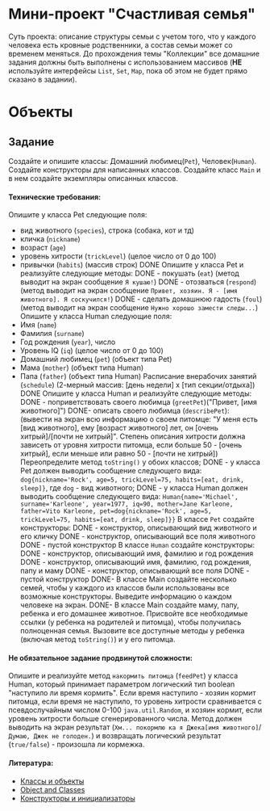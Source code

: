 # Мини-проект "Счастливая семья"

Суть проекта: описание структуры семьи с учетом того, что у каждого человека есть кровные родственники, а состав семьи может со временем меняться. 
До прохождения темы "Коллекции" все домашние задания должны быть выполнены с использованием массивов (**НЕ** используйте интерфейсы `List`, `Set`, `Map`, пока об этом не будет прямо сказано в задании).

# Объекты
## Задание

Создайте и опишите классы: Домашний любимец(`Pet`), Человек(`Human`). Создайте конструкторы для написанных классов. Создайте класс `Main` и в нем создайте экземпляры описанных классов.

#### Технические требования:
Опишите у класса Pet следующие поля:
  - вид животного (`species`), строка (собака, кот и тд)
  - кличка (`nickname`)
  - возраст (`age`)
  - уровень хитрости (`trickLevel`) (целое число от 0 до 100)
  - привычки (`habits`) (массив строк)
  DONE
Опишите у класса Pet и реализуйте следующие методы:
 DONE - покушать (`eat`) (метод выводит на экран сообщение `Я кушаю!`)
 DONE - отозваться (`respond`) (метод выводит на экран сообщение `Привет, хозяин. Я - [имя животного]. Я соскучился!`)
 DONE - сделать домашнюю гадость (`foul`) (метод выводит на экран сообщение `Нужно хорошо замести следы...`)
Опишите у класса Human следующие поля:
  - Имя (`name`)
  - Фамилия (`surname`)
  - Год рождения (`year`), число
  - Уровень IQ (`iq`) (целое число от 0 до 100)
  - Домашний любимец (`pet`) (объект типа Pet)
  - Мама (`mother`) (объект типа Human)
  - Папа (`father`) (объект типа Human)
  Расписание внерабочих занятий (`schedule`) (2-мерный массив: [день недели] x [тип секции/отдыха])
  DONE
Опишите у класса Human и реализуйте следующие методы:
 DONE - поприветствовать своего любимца (`greetPet`)("Привет, [имя животного]")
 DONE- описать своего любимца (`describePet`): (вывести на экран всю информацию о своем питомце: "У меня есть [вид животного], ему [возраст животного] лет, он [очень хитрый]/[почти не хитрый]". Степень описания хитрости должна зависеть от уровня хитрости питомца, если больше 50 - [очень хитрый], если меньше или равно 50 - [почти не хитрый])
Переопределите метод `toString()` у обоих классов;
 DONE - у класса Pet должен выводить сообщение следующего вида: `dog{nickname='Rock', age=5, trickLevel=75, habits=[eat, drink, sleep]}`, где `dog` - вид животного;
 DONE - у класса Human должен выводить сообщение следующего вида: `Human{name='Michael', surname='Karleone', year=1977, iq=90, mother=Jane Karleone, father=Vito Karleone, pet=dog{nickname='Rock', age=5, trickLevel=75, habits=[eat, drink, sleep]}}`
В классе `Pet` создайте конструкторы:
 DONE - конструктор, описывающий вид животного и его кличку
 DONE - конструктор, описывающий все поля животного
 DONE - пустой конструктор
В классе `Human` создайте конструкторы:
 DONE - конструктор, описывающий имя, фамилию и год рождения
 DONE - конструктор, описывающий имя, фамилию, год рождения, папу и маму
 DONE - конструктор, описывающий все поля
 DONE - пустой конструктор
DONE- В классе Main создайте несколько семей, чтобы у каждого из классов были использованы все возможные конструкторы. Выведите информацию о каждом человеке на экран.
DONE- В классе Main создайте маму, папу, ребенка и его домашнее животное. Присвойте все необходимые ссылки (у ребенка на родителей и питомца), чтобы получилась полноценная семья. Вызовите все доступные методы у ребенка (включая метод `toString()`) и у его питомца.


#### Не обязательное задание продвинутой сложности:
Опишите и реализуйте метод `накормить питомца` (`feedPet`) у класса Human, который принимает параметром логический тип boolean "наступило ли время кормить". Если время наступило - хозяин кормит питомца, если время не наступило, то уровень хитрости сравнивается с псевдослучайным числом 0-100 `java.util.Random`, и хозяин кормит, если уровень хитрости больше сгенерированного числа. Метод должен выводить на экран результат (`Хм... покормлю ка я Джека[имя животного]`/`Думаю, Джек не голоден.`) и возвращать логический результат (`true/false`) - произошла ли кормежка.

#### Литература:
- [Классы и объекты](https://metanit.com/java/tutorial/3.1.php)
- [Object and Classes](https://www.tutorialspoint.com/java/java_object_classes.htm)
- [Конструкторы и инициализаторы](https://metanit.com/java/tutorial/3.1.php)